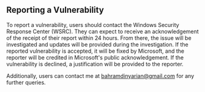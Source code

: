 ## Reporting a Vulnerability

To report a vulnerability, users should contact the Windows Security Response Center (WSRC). They can expect to receive an acknowledgement of the receipt of their report within 24 hours. From there, the issue will be investigated and updates will be provided during the investigation. If the reported vulnerability is accepted, it will be fixed by Microsoft, and the reporter will be credited in Microsoft's public acknowledgement. If the vulnerability is declined, a justification will be provided to the reporter. 

Additionally, users can contact me at bahramdinyarian@gmail.com for any further queries.
